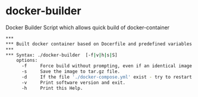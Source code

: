 # docker-builder
Docker Builder Script which allows quick build of docker-container

```bash
***
*** Built docker container based on Docerfile and predefined variables
***
*** Syntax: ./docker-builder  [-f|v|h|s|S]
    options:
      -f     Force build without prompting, even if an identical image already exists in the repository.
      -s     Save the image to tar.gz file.
      -d     If the file './docker-compose.yml' exist - try to restart service 'net-collector-ez'
      -v     Print software version and exit.
      -h     Print this Help.
```

